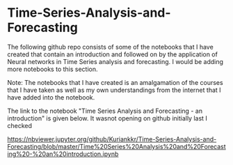 # Time-Series-Analysis-and-Forecasting

The following github repo consists of some of the notebooks that I have created that contain an introduction and followed on by the application of Neural networks in Time Series 
analysis and forecasting. I would be adding more notebooks to this section.

Note: The notebooks that I have created is an amalgamation of the courses that I have taken as well as my own understandings from the internet that I have added into the notebook.

The link to the notebook "Time Series Analysis and Forecasting - an introduction" is given below. It wasnot opening on github initially last I checked

https://nbviewer.jupyter.org/github/Kuriankkr/Time-Series-Analysis-and-Forecasting/blob/master/Time%20Series%20Analysis%20and%20Forecasting%20-%20an%20introduction.ipynb

